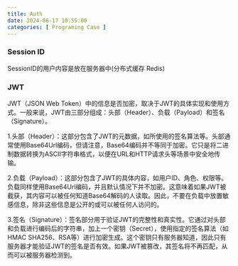 ```yaml
---
title: Auth
date: 2024-06-17 10:55:00
categories: [ Programing Case ]
---
```


### Session ID

SessionID的用户内容是放在服务器中(分布式缓存 Redis)

### JWT

JWT（JSON Web Token）中的信息是否加密，取决于JWT的具体实现和使用方式。一般来说，JWT由三部分组成：头部（Header）、负载（Payload）和签名（Signature）。

1.头部（Header）：这部分包含了JWT的元数据，如所使用的签名算法等。头部通常使用Base64Url编码，但请注意，Base64编码并不等同于加密。它只是将二进制数据转换为ASCII字符串格式，以便在URL和HTTP请求头等场景中安全地传输。

2.负载（Payload）：这部分包含了JWT的具体内容，如用户ID、角色、权限等。负载同样使用Base64Url编码，并且默认情况下并不加密。这意味着如果JWT被截获，其内容可以被任何知道Base64解码的人读取。因此，不要在负载中放置敏感信息，除非这些信息是公开的或可以被任何人访问的。

3.签名（Signature）：签名部分用于验证JWT的完整性和真实性。它通过对头部和负载进行编码后的字符串，加上一个密钥（Secret），使用指定的签名算法（如HMAC
SHA256、RSA等）进行加密生成。这个密钥只有服务器知道，因此只有服务器才能验证JWT的签名是否有效。如果JWT被篡改，其签名将不再匹配，从而可以被服务器检测到。